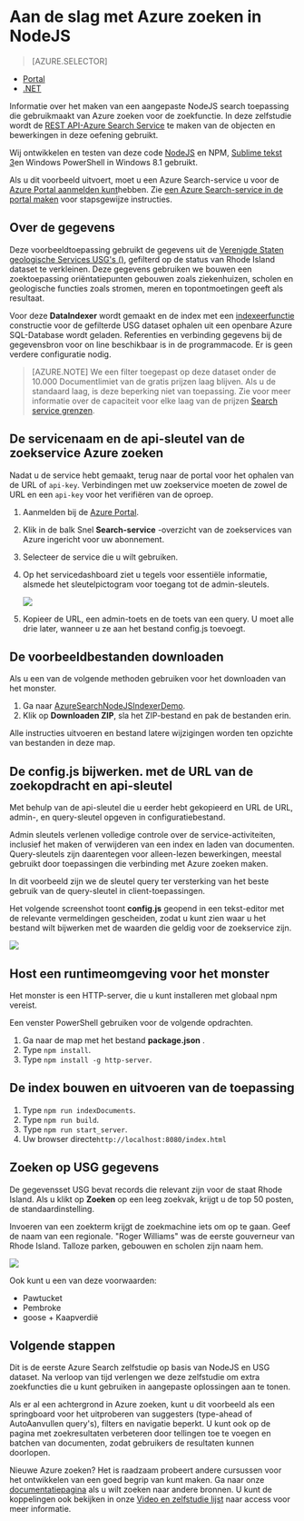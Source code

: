 <properties
    pageTitle="Aan de slag met Azure zoeken in NodeJS | Microsoft Azure | De zoekservice hosted cloud"
    description="Wandel door het bouwen van een zoektoepassing op een zoekservice hosted cloud op Azure NodeJS als uw programmeertaal gebruiken."
    services="search"
    documentationCenter=""
    authors="EvanBoyle"
    manager="pablocas"
    editor="v-lincan"/>

<tags
    ms.service="search"
    ms.devlang="na"
    ms.workload="search"
    ms.topic="hero-article"
    ms.tgt_pltfrm="na"
    ms.date="07/14/2016"
    ms.author="evboyle"/>

# <a name="get-started-with-azure-search-in-nodejs"></a>Aan de slag met Azure zoeken in NodeJS
> [AZURE.SELECTOR]
- [Portal](search-get-started-portal.md)
- [.NET](search-howto-dotnet-sdk.md)

Informatie over het maken van een aangepaste NodeJS search toepassing die gebruikmaakt van Azure zoeken voor de zoekfunctie. In deze zelfstudie wordt de [REST API-Azure Search Service](https://msdn.microsoft.com/library/dn798935.aspx) te maken van de objecten en bewerkingen in deze oefening gebruikt.

Wij ontwikkelen en testen van deze code [NodeJS](https://nodejs.org) en NPM, [Sublime tekst 3](http://www.sublimetext.com/3)en Windows PowerShell in Windows 8.1 gebruikt.

Als u dit voorbeeld uitvoert, moet u een Azure Search-service u voor de [Azure Portal aanmelden kunt](https://portal.azure.com)hebben. Zie [een Azure Search-service in de portal maken](search-create-service-portal.md) voor stapsgewijze instructies.

## <a name="about-the-data"></a>Over de gegevens

Deze voorbeeldtoepassing gebruikt de gegevens uit de [Verenigde Staten geologische Services USG's ()](http://geonames.usgs.gov/domestic/download_data.htm), gefilterd op de status van Rhode Island dataset te verkleinen. Deze gegevens gebruiken we bouwen een zoektoepassing oriëntatiepunten gebouwen zoals ziekenhuizen, scholen en geologische functies zoals stromen, meren en topontmoetingen geeft als resultaat.

Voor deze **DataIndexer** wordt gemaakt en de index met een [indexeerfunctie](https://msdn.microsoft.com/library/azure/dn798918.aspx) constructie voor de gefilterde USG dataset ophalen uit een openbare Azure SQL-Database wordt geladen. Referenties en verbinding gegevens bij de gegevensbron voor on line beschikbaar is in de programmacode. Er is geen verdere configuratie nodig.

> [AZURE.NOTE] We een filter toegepast op deze dataset onder de 10.000 Documentlimiet van de gratis prijzen laag blijven. Als u de standaard laag, is deze beperking niet van toepassing. Zie voor meer informatie over de capaciteit voor elke laag van de prijzen [Search service grenzen](search-limits-quotas-capacity.md).


<a id="sub-2"></a>
## <a name="find-the-service-name-and-api-key-of-your-azure-search-service"></a>De servicenaam en de api-sleutel van de zoekservice Azure zoeken

Nadat u de service hebt gemaakt, terug naar de portal voor het ophalen van de URL of `api-key`. Verbindingen met uw zoekservice moeten de zowel de URL en een `api-key` voor het verifiëren van de oproep.

1. Aanmelden bij de [Azure Portal](https://portal.azure.com).
2. Klik in de balk Snel **Search-service** -overzicht van de zoekservices van Azure ingericht voor uw abonnement.
3. Selecteer de service die u wilt gebruiken.
4. Op het servicedashboard ziet u tegels voor essentiële informatie, alsmede het sleutelpictogram voor toegang tot de admin-sleutels.

    ![][3]

5. Kopieer de URL, een admin-toets en de toets van een query. U moet alle drie later, wanneer u ze aan het bestand config.js toevoegt.

## <a name="download-the-sample-files"></a>De voorbeeldbestanden downloaden

Als u een van de volgende methoden gebruiken voor het downloaden van het monster.

1. Ga naar [AzureSearchNodeJSIndexerDemo](https://github.com/AzureSearch/AzureSearchNodeJSIndexerDemo).
2. Klik op **Downloaden ZIP**, sla het ZIP-bestand en pak de bestanden erin.

Alle instructies uitvoeren en bestand latere wijzigingen worden ten opzichte van bestanden in deze map.


## <a name="update-the-configjs-with-your-search-service-url-and-api-key"></a>De config.js bijwerken. met de URL van de zoekopdracht en api-sleutel

Met behulp van de api-sleutel die u eerder hebt gekopieerd en URL de URL, admin-, en query-sleutel opgeven in configuratiebestand.

Admin sleutels verlenen volledige controle over de service-activiteiten, inclusief het maken of verwijderen van een index en laden van documenten. Query-sleutels zijn daarentegen voor alleen-lezen bewerkingen, meestal gebruikt door toepassingen die verbinding met Azure zoeken maken.

In dit voorbeeld zijn we de sleutel query ter versterking van het beste gebruik van de query-sleutel in client-toepassingen.

Het volgende screenshot toont **config.js** geopend in een tekst-editor met de relevante vermeldingen gescheiden, zodat u kunt zien waar u het bestand wilt bijwerken met de waarden die geldig voor de zoekservice zijn.

![][5]


## <a name="host-a-runtime-environment-for-the-sample"></a>Host een runtimeomgeving voor het monster

Het monster is een HTTP-server, die u kunt installeren met globaal npm vereist.

Een venster PowerShell gebruiken voor de volgende opdrachten.

1. Ga naar de map met het bestand **package.json** .
2. Type `npm install`.
2. Type `npm install -g http-server`.

## <a name="build-the-index-and-run-the-application"></a>De index bouwen en uitvoeren van de toepassing

1. Type `npm run indexDocuments`.
2. Type `npm run build`.
3. Type `npm run start_server`.
4. Uw browser directe`http://localhost:8080/index.html`

## <a name="search-on-usgs-data"></a>Zoeken op USG gegevens

De gegevensset USG bevat records die relevant zijn voor de staat Rhode Island. Als u klikt op **Zoeken** op een leeg zoekvak, krijgt u de top 50 posten, de standaardinstelling.

Invoeren van een zoekterm krijgt de zoekmachine iets om op te gaan. Geef de naam van een regionale. "Roger Williams" was de eerste gouverneur van Rhode Island. Talloze parken, gebouwen en scholen zijn naam hem.

![][9]

Ook kunt u een van deze voorwaarden:

- Pawtucket
- Pembroke
- goose + Kaapverdië


## <a name="next-steps"></a>Volgende stappen

Dit is de eerste Azure Search zelfstudie op basis van NodeJS en USG dataset. Na verloop van tijd verlengen we deze zelfstudie om extra zoekfuncties die u kunt gebruiken in aangepaste oplossingen aan te tonen.

Als er al een achtergrond in Azure zoeken, kunt u dit voorbeeld als een springboard voor het uitproberen van suggesters (type-ahead of AutoAanvullen query's), filters en navigatie beperkt. U kunt ook op de pagina met zoekresultaten verbeteren door tellingen toe te voegen en batchen van documenten, zodat gebruikers de resultaten kunnen doorlopen.

Nieuwe Azure zoeken? Het is raadzaam probeert andere cursussen voor het ontwikkelen van een goed begrip van kunt maken. Ga naar onze [documentatiepagina](https://azure.microsoft.com/documentation/services/search/) als u wilt zoeken naar andere bronnen. U kunt de koppelingen ook bekijken in onze [Video en zelfstudie lijst](search-video-demo-tutorial-list.md) naar access voor meer informatie.

<!--Image references-->
[1]: ./media/search-get-started-nodejs/create-search-portal-1.PNG
[2]: ./media/search-get-started-nodejs/create-search-portal-2.PNG
[3]: ./media/search-get-started-nodejs/create-search-portal-3.PNG
[5]: ./media/search-get-started-nodejs/AzSearch-NodeJS-configjs.png
[9]: ./media/search-get-started-nodejs/rogerwilliamsschool.png
